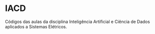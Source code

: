 # IACD
Códigos das aulas da disciplina Inteligência Artificial e Ciência de Dados aplicados a Sistemas Elétricos.
